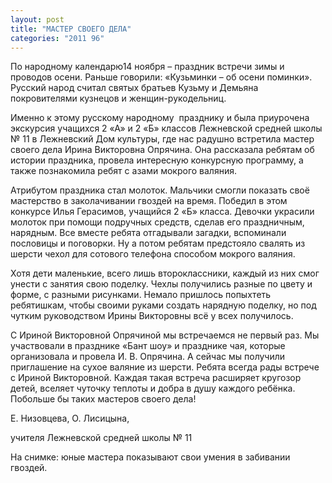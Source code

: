 ```yaml
---
layout: post
title: "МАСТЕР СВОЕГО ДЕЛА"
categories: "2011 96"
---
```


По народному календарю14 ноября – праздник встречи зимы и проводов осени. Раньше говорили: «Кузьминки – об осени поминки». Русский народ считал святых братьев Кузьму и Демьяна покровителями кузнецов и женщин-рукодельниц.

Именно  к этому русскому народному  празднику и  была приурочена экскурсия учащихся 2 «А» и 2 «Б» классов Лежневской средней  школы № 11 в Лежневский Дом культуры, где нас радушно встретила мастер своего  дела Ирина Викторовна Опрячина. Она рассказала ребятам об истории праздника,  провела интересную конкурсную программу, а также познакомила ребят с азами  мокрого валяния.

Атрибутом  праздника стал молоток. Мальчики смогли показать своё мастерство в  заколачивании гвоздей на время. Победил в этом конкурсе Илья Герасимов,  учащийся 2 «Б» класса. Девочки украсили молоток при помощи подручных средств,  сделав его праздничным, нарядным. Все вместе ребята отгадывали загадки,  вспоминали пословицы и поговорки. Ну а потом ребятам предстояло свалять из  шерсти чехол для сотового телефона способом мокрого валяния.

Хотя  дети маленькие, всего лишь второклассники, каждый из них смог унести с занятия  свою поделку. Чехлы получились разные по цвету и форме, с разными рисунками.  Немало пришлось попыхтеть ребятишкам, чтобы своими руками создать нарядную  поделку, но под чутким руководством Ирины Викторовны всё у всех получилось.

С  Ириной Викторовной Опрячиной мы встречаемся не первый раз. Мы участвовали в  празднике «Бант шоу» и празднике чая, которые организовала и провела И. В.  Опрячина. А сейчас мы получили приглашение на сухое валяние из шерсти. Ребята  всегда рады встрече с Ириной Викторовной. Каждая такая встреча расширяет  кругозор детей, вселяет чуточку теплоты и добра в душу каждого ребёнка. Побольше  бы таких мастеров своего дела!



Е.  Низовцева, О. Лисицына,

учителя  Лежневской средней школы № 11

На  снимке: юные мастера показывают свои умения в забивании гвоздей.


